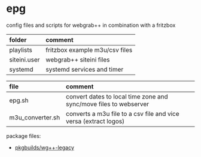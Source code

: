 # epg

config files and scripts for webgrab++ in combination with a fritzbox

| folder       | comment                        |
| :----------- | :----------------------------- |
| playlists    | fritzbox example m3u/csv files |
| siteini.user | webgrab++ siteini files        |
| systemd      | systemd services and timer     |

| file             | comment                                                           |
| :--------------- | :---------------------------------------------------------------- |
| epg.sh           | convert dates to local time zone and sync/move files to webserver |
| m3u_converter.sh | converts a m3u file to a csv file and vice versa (extract logos)  |

package files:

- [pkgbuilds/wg++-legacy](https://github.com/mrdotx/pkgbuilds/tree/master/wg%2B%2B-legacy)

